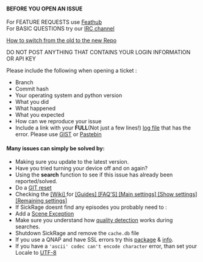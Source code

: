 #### BEFORE YOU OPEN AN ISSUE
For FEATURE REQUESTS use [Feathub](http://feathub.com/SickRage/SickRage)<br/>
For BASIC QUESTIONS try our [IRC channel](https://kiwiirc.com/client/irc.freenode.net/?theme=basic#sickrage-issues)

[How to switch from the old to the new Repo](https://github.com/SickRage/sickrage-issues/wiki/FAQ's-and-Fixes#how-to-switch-to-the-new-repo)

DO NOT POST ANYTHING THAT CONTAINS YOUR LOGIN INFORMATION OR API KEY<br />

Please include the following when opening a ticket :
 - Branch
 - Commit hash
 - Your operating system and python version
 - What you did
 - What happened
 - What you expected
 - How can we reproduce your issue
 - Include a link with your **FULL**(Not just a few lines!) [log file](https://github.com/SiCKRAGE/sickrage-issues/wiki/FAQ's-and-Fixes#enable-debug-for-logs) that has the error. Please use [GIST](http://gist.github.com) or [Pastebin](http://pastebin.com/)

#### Many issues can simply be solved by:

- Making sure you update to the latest version. 
- Have you tried turning your device off and on again?
- Using the **search** function to see if this issue has already been reported/solved.
- Do a [GIT reset](https://github.com/SiCKRAGE/sickrage-issues/wiki/FAQ's-and-Fixes#update-problems-try-this)
- Checking the [ [Wiki] ](https://github.com/SiCKRAGE/sickrage-issues/wiki) for 
[ [Guides] ](https://github.com/SiCKRAGE/sickrage-issues/wiki/Installation-&-Configuration-Guides)
[ [FAQ'S] ](https://github.com/SiCKRAGE/sickrage-issues/wiki/FAQ%27s-and-Fixes) 
[ [Main settings] ](https://github.com/SiCKRAGE/sickrage-issues/wiki/Settings-explained) 
[ [Show settings] ](https://github.com/SiCKRAGE/sickrage-issues/wiki/Show-settings-explained) 
[ [Remaining settings] ](https://github.com/SiCKRAGE/sickrage-issues/wiki/Remaining-settings-explained) 
- If SickRage doesnt find any episodes you probably need to : 
 - Add a [Scene Exception](https://github.com/SiCKRAGE/sickrage-issues/wiki/Scene-exceptions-and-numbering) 
 - Make sure you understand how [quality detection](https://github.com/SiCKRAGE/sickrage-issues/wiki/Quality-Settings#quality-detectiondetermination) works during searches. 
 - Shutdown SickRage and remove the `cache.db` file
- If you use a QNAP and have SSL errors try this [package](https://www.dropbox.com/s/j1svazqdi9ieq82/SickBeard-TVRage_151227.qpkg) & [info](http://forum.qnap.com/viewtopic.php?f=223&t=118366).
- If you have a `'ascii' codec can't encode character` error, than set your Locale to [UTF-8](https://github.com/SiCKRAGE/sickrage-issues/wiki/FAQ%27s-and-Fixes#i-have-problems-with-special-characters-%C3%A9-etc-what-can-i-do)
